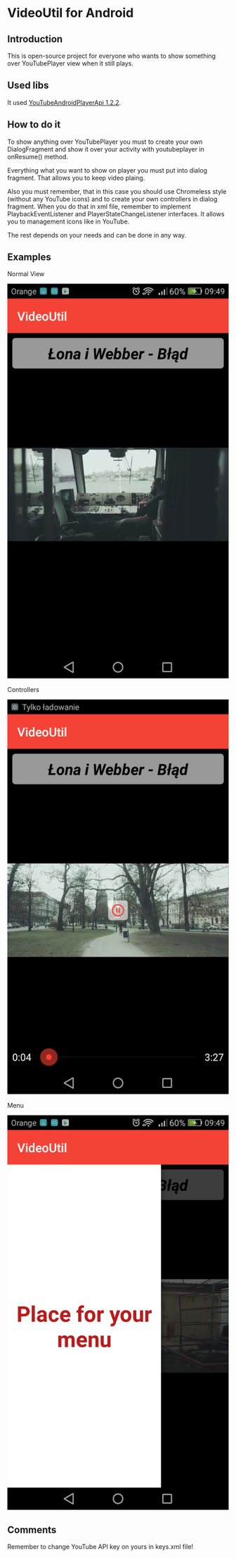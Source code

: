 # VideoUtil for Android

## Introduction

This is open-source project for everyone who wants to show something over YouTubePlayer view when it still plays.

## Used libs

It used [YouTubeAndroidPlayerApi 1.2.2](https://developers.google.com/youtube/android/player/).

## How to do it

To show anything over YouTubePlayer you must to create your own DialogFragment and show it over your activity with youtubeplayer in onResume() method.

Everything what you want to show on player you must put into dialog fragment. That allows you to keep video plaing.

Also you must remember, that in this case you should use Chromeless style (without any YouTube icons) and to create your own controllers in dialog fragment. When you do that in xml file, remember to implement PlaybackEventListener and PlayerStateChangeListener interfaces. It allows you to management icons like in YouTube.

The rest depends on your needs and can be done in any way.

## Examples

Normal View

![Normal View](screenshots/normal_view.png)

Controllers

![Controllers](screenshots/controllers.png)

Menu

![Menu](screenshots/menu.png)

## Comments

Remember to change YouTube API key on yours in keys.xml file!